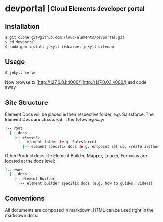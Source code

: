 # devportal <sub><sup>| Cloud Elements developer portal</sup></sub>

## Installation

```bash
$ git clone git@github.com:cloud-elements/devportal.git
$ cd devportal
$ sudo gem install jekyll redcarpet jekyll-sitemap
```

## Usage

```bash
$ jekyll serve
```

Now browse to [http://127.0.0.1:4000/](http://127.0.0.1:4000/) and code away!

## Site Structure

Element Docs will be placed in their respective folder, e.g. Salesforce.
The Element Docs are structured in the following way:

```bash
|-- root
  |-- docs
    |-- elements
      |-- element folder (e.g. Salesforce)
        |-- element specific docs (e.g. endpoint set up, create instance)
```

Other Product docs like Element Builder, Mapper, Loader, Formulas are located at the docs level:

```bash
|-- root
  |-- docs
    |-- element Builder
      |-- element builder specific docs (e.g. how to guides, videos)
```
## Conventions

All documents are composed in markdown.  HTML can be used right in the markdown docs.

